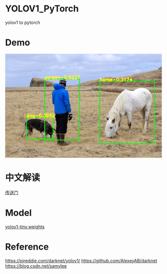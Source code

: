 # YOLOV1_PyTorch
yolov1 to pytorch

# Demo
![](demo.jpg)

# 中文解读
[传送门](https://blog.csdn.net/samylee/article/details/132335049?spm=1001.2014.3001.5501)

# Model
[yolov1-tiny.weights](http://pjreddie.com/media/files/yolov1/tiny-yolov1.weights)

# Reference
https://pjreddie.com/darknet/yolov1/
https://github.com/AlexeyAB/darknet  
https://blog.csdn.net/samylee
